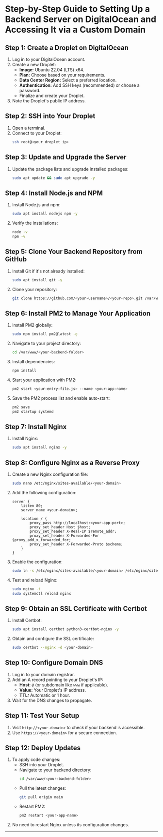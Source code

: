 
# Step-by-Step Guide to Setting Up a Backend Server on DigitalOcean and Accessing It via a Custom Domain

## Step 1: Create a Droplet on DigitalOcean
1. Log in to your DigitalOcean account.
2. Create a new Droplet:
   - **Image:** Ubuntu 22.04 (LTS) x64.
   - **Plan:** Choose based on your requirements.
   - **Data Center Region:** Select a preferred location.
   - **Authentication:** Add SSH keys (recommended) or choose a password.
   - Finalize and create your Droplet.
3. Note the Droplet's public IP address.

## Step 2: SSH into Your Droplet
1. Open a terminal.
2. Connect to your Droplet:
   ```bash
   ssh root@<your_droplet_ip>
   ```

## Step 3: Update and Upgrade the Server
1. Update the package lists and upgrade installed packages:
   ```bash
   sudo apt update && sudo apt upgrade -y
   ```

## Step 4: Install Node.js and NPM
1. Install Node.js and npm:
   ```bash
   sudo apt install nodejs npm -y
   ```
2. Verify the installations:
   ```bash
   node -v
   npm -v
   ```

## Step 5: Clone Your Backend Repository from GitHub
1. Install Git if it's not already installed:
   ```bash
   sudo apt install git -y
   ```
2. Clone your repository:
   ```bash
   git clone https://github.com/<your-username>/<your-repo>.git /var/www/<your-backend-folder>
   ```

## Step 6: Install PM2 to Manage Your Application
1. Install PM2 globally:
   ```bash
   sudo npm install pm2@latest -g
   ```
2. Navigate to your project directory:
   ```bash
   cd /var/www/<your-backend-folder>
   ```
3. Install dependencies:
   ```bash
   npm install
   ```
4. Start your application with PM2:
   ```bash
   pm2 start <your-entry-file.js> --name <your-app-name>
   ```
5. Save the PM2 process list and enable auto-start:
   ```bash
   pm2 save
   pm2 startup systemd
   ```

## Step 7: Install Nginx
1. Install Nginx:
   ```bash
   sudo apt install nginx -y
   ```

## Step 8: Configure Nginx as a Reverse Proxy
1. Create a new Nginx configuration file:
   ```bash
   sudo nano /etc/nginx/sites-available/<your-domain>
   ```
2. Add the following configuration:
   ```nginx
   server {
       listen 80;
       server_name <your-domain>;

       location / {
           proxy_pass http://localhost:<your-app-port>;
           proxy_set_header Host $host;
           proxy_set_header X-Real-IP $remote_addr;
           proxy_set_header X-Forwarded-For $proxy_add_x_forwarded_for;
           proxy_set_header X-Forwarded-Proto $scheme;
       }
   }
   ```
3. Enable the configuration:
   ```bash
   sudo ln -s /etc/nginx/sites-available/<your-domain> /etc/nginx/sites-enabled/
   ```
4. Test and reload Nginx:
   ```bash
   sudo nginx -t
   sudo systemctl reload nginx
   ```

## Step 9: Obtain an SSL Certificate with Certbot
1. Install Certbot:
   ```bash
   sudo apt install certbot python3-certbot-nginx -y
   ```
2. Obtain and configure the SSL certificate:
   ```bash
   sudo certbot --nginx -d <your-domain>
   ```

## Step 10: Configure Domain DNS
1. Log in to your domain registrar.
2. Add an A record pointing to your Droplet's IP:
   - **Host:** `@` (or subdomain like `www` if applicable).
   - **Value:** Your Droplet's IP address.
   - **TTL:** Automatic or 1 hour.
3. Wait for the DNS changes to propagate.

## Step 11: Test Your Setup
1. Visit `http://<your-domain>` to check if your backend is accessible.
2. Use `https://<your-domain>` for a secure connection.

## Step 12: Deploy Updates
1. To apply code changes:
   - SSH into your Droplet.
   - Navigate to your backend directory:
     ```bash
     cd /var/www/<your-backend-folder>
     ```
   - Pull the latest changes:
     ```bash
     git pull origin main
     ```
   - Restart PM2:
     ```bash
     pm2 restart <your-app-name>
     ```
2. No need to restart Nginx unless its configuration changes.

---

